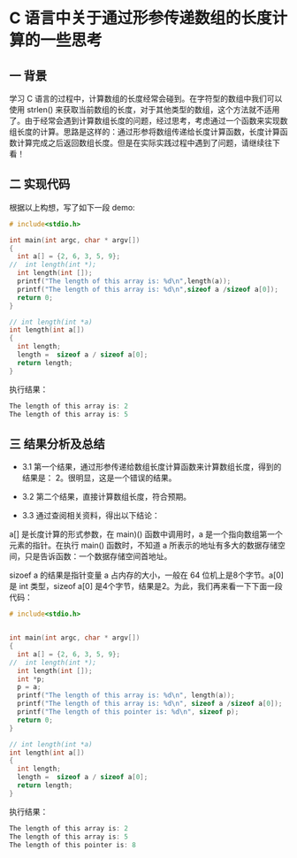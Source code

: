 # C 语言中关于通过形参传递数组的长度计算的一些思考

## 一 背景

学习 C 语言的过程中，计算数组的长度经常会碰到。在字符型的数组中我们可以使用 strlen() 来获取当前数组的长度，对于其他类型的数组，这个方法就不适用了。由于经常会遇到计算数组长度的问题，经过思考，考虑通过一个函数来实现数组长度的计算。思路是这样的：通过形参将数组传递给长度计算函数，长度计算函数计算完成之后返回数组长度。但是在实际实践过程中遇到了问题，请继续往下看！

## 二 实现代码

根据以上构想，写了如下一段 demo:

```c
# include<stdio.h>

int main(int argc, char * argv[])
{
  int a[] = {2, 6, 3, 5, 9};
//  int length(int *);
  int length(int []);
  printf("The length of this array is: %d\n",length(a));
  printf("The length of this array is: %d\n",sizeof a /sizeof a[0]);
  return 0;
}

// int length(int *a)
int length(int a[])
{
  int length;
  length =  sizeof a / sizeof a[0];
  return length;
}
```

执行结果：

```c
The length of this array is: 2
The length of this array is: 5
```

## 三 结果分析及总结

- 3.1 第一个结果，通过形参传递给数组长度计算函数来计算数组长度，得到的结果是： 2。很明显，这是一个错误的结果。

- 3.2 第二个结果，直接计算数组长度，符合预期。

- 3.3 通过查阅相关资料，得出以下结论：

a[] 是长度计算的形式参数，在 main)() 函数中调用时，a 是一个指向数组第一个元素的指针。在执行 main() 函数时，不知道 a 所表示的地址有多大的数据存储空间，只是告诉函数：一个数据存储空间首地址。

sizoef a 的结果是指针变量 a 占内存的大小，一般在 64 位机上是8个字节。a[0] 是 int 类型，sizeof a[0] 是4个字节，结果是2。为此，我们再来看一下下面一段代码：

```c
# include<stdio.h>


int main(int argc, char * argv[])
{
  int a[] = {2, 6, 3, 5, 9};
//  int length(int *);
  int length(int []);
  int *p;
  p = a;
  printf("The length of this array is: %d\n", length(a));
  printf("The length of this array is: %d\n", sizeof a /sizeof a[0]);
  printf("The length of this pointer is: %d\n", sizeof p);
  return 0;
}

// int length(int *a)
int length(int a[])
{
  int length;
  length =  sizeof a / sizeof a[0];
  return length;
}
```

执行结果：

```c
The length of this array is: 2
The length of this array is: 5
The length of this pointer is: 8
```
